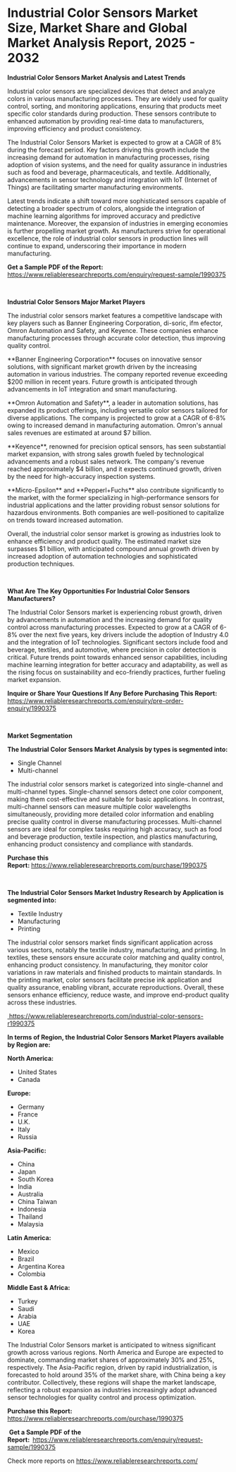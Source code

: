 <p><h1>Industrial Color Sensors Market Size, Market Share and Global Market Analysis Report, 2025 - 2032</h1></p><p><strong>Industrial Color Sensors Market Analysis and Latest Trends</strong></p>
<p><p>Industrial color sensors are specialized devices that detect and analyze colors in various manufacturing processes. They are widely used for quality control, sorting, and monitoring applications, ensuring that products meet specific color standards during production. These sensors contribute to enhanced automation by providing real-time data to manufacturers, improving efficiency and product consistency.</p><p>The Industrial Color Sensors Market is expected to grow at a CAGR of 8% during the forecast period. Key factors driving this growth include the increasing demand for automation in manufacturing processes, rising adoption of vision systems, and the need for quality assurance in industries such as food and beverage, pharmaceuticals, and textile. Additionally, advancements in sensor technology and integration with IoT (Internet of Things) are facilitating smarter manufacturing environments.</p><p>Latest trends indicate a shift toward more sophisticated sensors capable of detecting a broader spectrum of colors, alongside the integration of machine learning algorithms for improved accuracy and predictive maintenance. Moreover, the expansion of industries in emerging economies is further propelling market growth. As manufacturers strive for operational excellence, the role of industrial color sensors in production lines will continue to expand, underscoring their importance in modern manufacturing.</p></p>
<p><strong>Get a Sample PDF of the Report:&nbsp;</strong> <a href="https://www.reliableresearchreports.com/enquiry/request-sample/1990375?utm_campaign=2279&utm_medium=2&utm_source=Github&utm_content=ia&utm_term=07042025&utm_id=industrial-color-sensors">https://www.reliableresearchreports.com/enquiry/request-sample/1990375</a></p>
<p>&nbsp;</p>
<p><strong>Industrial Color Sensors Major Market Players</strong></p>
<p><p>The industrial color sensors market features a competitive landscape with key players such as Banner Engineering Corporation, di-soric, ifm efector, Omron Automation and Safety, and Keyence. These companies enhance manufacturing processes through accurate color detection, thus improving quality control.</p><p>**Banner Engineering Corporation** focuses on innovative sensor solutions, with significant market growth driven by the increasing automation in various industries. The company reported revenue exceeding $200 million in recent years. Future growth is anticipated through advancements in IoT integration and smart manufacturing.</p><p>**Omron Automation and Safety**, a leader in automation solutions, has expanded its product offerings, including versatile color sensors tailored for diverse applications. The company is projected to grow at a CAGR of 6-8% owing to increased demand in manufacturing automation. Omron's annual sales revenues are estimated at around $7 billion.</p><p>**Keyence**, renowned for precision optical sensors, has seen substantial market expansion, with strong sales growth fueled by technological advancements and a robust sales network. The company's revenue reached approximately $4 billion, and it expects continued growth, driven by the need for high-accuracy inspection systems.</p><p>**Micro-Epsilon** and **Pepperl+Fuchs** also contribute significantly to the market, with the former specializing in high-performance sensors for industrial applications and the latter providing robust sensor solutions for hazardous environments. Both companies are well-positioned to capitalize on trends toward increased automation.</p><p>Overall, the industrial color sensor market is growing as industries look to enhance efficiency and product quality. The estimated market size surpasses $1 billion, with anticipated compound annual growth driven by increased adoption of automation technologies and sophisticated production techniques.</p></p>
<p>&nbsp;</p>
<p><strong>What Are The Key Opportunities For Industrial Color Sensors Manufacturers?</strong></p>
<p><p>The Industrial Color Sensors market is experiencing robust growth, driven by advancements in automation and the increasing demand for quality control across manufacturing processes. Expected to grow at a CAGR of 6-8% over the next five years, key drivers include the adoption of Industry 4.0 and the integration of IoT technologies. Significant sectors include food and beverage, textiles, and automotive, where precision in color detection is critical. Future trends point towards enhanced sensor capabilities, including machine learning integration for better accuracy and adaptability, as well as the rising focus on sustainability and eco-friendly practices, further fueling market expansion.</p></p>
<p><strong>Inquire or Share Your Questions If Any Before Purchasing This Report:</strong> <a href="https://www.reliableresearchreports.com/enquiry/pre-order-enquiry/1990375?utm_campaign=2279&utm_medium=2&utm_source=Github&utm_content=ia&utm_term=07042025&utm_id=industrial-color-sensors">https://www.reliableresearchreports.com/enquiry/pre-order-enquiry/1990375</a></p>
<p>&nbsp;</p>
<p><strong>Market Segmentation</strong></p>
<p><strong>The Industrial Color Sensors Market Analysis by types is segmented into:</strong></p>
<p><ul><li>Single Channel</li><li>Multi-channel</li></ul></p>
<p><p>The industrial color sensors market is categorized into single-channel and multi-channel types. Single-channel sensors detect one color component, making them cost-effective and suitable for basic applications. In contrast, multi-channel sensors can measure multiple color wavelengths simultaneously, providing more detailed color information and enabling precise quality control in diverse manufacturing processes. Multi-channel sensors are ideal for complex tasks requiring high accuracy, such as food and beverage production, textile inspection, and plastics manufacturing, enhancing product consistency and compliance with standards.</p></p>
<p><strong>Purchase this Report:&nbsp;</strong><a href="https://www.reliableresearchreports.com/purchase/1990375?utm_campaign=2279&utm_medium=2&utm_source=Github&utm_content=ia&utm_term=07042025&utm_id=industrial-color-sensors">https://www.reliableresearchreports.com/purchase/1990375</a></p>
<p>&nbsp;</p>
<p><strong>The Industrial Color Sensors Market Industry Research by Application is segmented into:</strong></p>
<p><ul><li>Textile Industry</li><li>Manufacturing</li><li>Printing</li></ul></p>
<p><p>The industrial color sensors market finds significant application across various sectors, notably the textile industry, manufacturing, and printing. In textiles, these sensors ensure accurate color matching and quality control, enhancing product consistency. In manufacturing, they monitor color variations in raw materials and finished products to maintain standards. In the printing market, color sensors facilitate precise ink application and quality assurance, enabling vibrant, accurate reproductions. Overall, these sensors enhance efficiency, reduce waste, and improve end-product quality across these industries.</p></p>
<p><a href="https://www.reliableresearchreports.com/industrial-color-sensors-r1990375?utm_campaign=2279&utm_medium=2&utm_source=Github&utm_content=ia&utm_term=07042025&utm_id=industrial-color-sensors">&nbsp;https://www.reliableresearchreports.com/industrial-color-sensors-r1990375</a></p>
<p><strong>In terms of Region, the Industrial Color Sensors Market Players available by Region are:</strong></p>
<p>
    <p> <strong> North America: </strong>
        <ul>
            <li>United States</li>
            <li>Canada</li>
        </ul>
        </p> 
    <p> <strong> Europe: </strong>
        <ul>
            <li>Germany</li>
            <li>France</li>
            <li>U.K.</li>
            <li>Italy</li>
            <li>Russia</li>
        </ul>
        </p> 
    <p> <strong> Asia-Pacific: </strong>
        <ul>
            <li>China</li>
            <li>Japan</li>
            <li>South Korea</li>
            <li>India</li>
            <li>Australia</li>
            <li>China Taiwan</li>
            <li>Indonesia</li>
            <li>Thailand</li>
            <li>Malaysia</li>
        </ul>
        </p> 
    <p> <strong> Latin America: </strong>
        <ul>
            <li>Mexico</li>
            <li>Brazil</li>
            <li>Argentina Korea</li>
            <li>Colombia</li>
        </ul>
        </p> 
    <p> <strong> Middle East & Africa: </strong>
        <ul>
            <li>Turkey</li>
            <li>Saudi</li>
            <li>Arabia</li>
            <li>UAE</li>
            <li>Korea</li>
        </ul>
    </p>
    </p>
<p><p>The Industrial Color Sensors market is anticipated to witness significant growth across various regions. North America and Europe are expected to dominate, commanding market shares of approximately 30% and 25%, respectively. The Asia-Pacific region, driven by rapid industrialization, is forecasted to hold around 35% of the market share, with China being a key contributor. Collectively, these regions will shape the market landscape, reflecting a robust expansion as industries increasingly adopt advanced sensor technologies for quality control and process optimization.</p></p>
<p><strong>Purchase this Report: </strong><a href="https://www.reliableresearchreports.com/purchase/1990375?utm_campaign=2279&utm_medium=2&utm_source=Github&utm_content=ia&utm_term=07042025&utm_id=industrial-color-sensors">https://www.reliableresearchreports.com/purchase/1990375</a></p>
<p>&nbsp;<strong>Get a Sample PDF of the Report:&nbsp;&nbsp;</strong><a href="https://www.reliableresearchreports.com/enquiry/request-sample/1990375?utm_campaign=2279&utm_medium=2&utm_source=Github&utm_content=ia&utm_term=07042025&utm_id=industrial-color-sensors">https://www.reliableresearchreports.com/enquiry/request-sample/1990375</a></p>
<p><strong></strong></p>
<p>Check more reports on <a href="https://www.reliableresearchreports.com/?utm_campaign=2279&utm_medium=2&utm_source=Github&utm_content=ia&utm_term=07042025&utm_id=industrial-color-sensors">https://www.reliableresearchreports.com/</a></p>